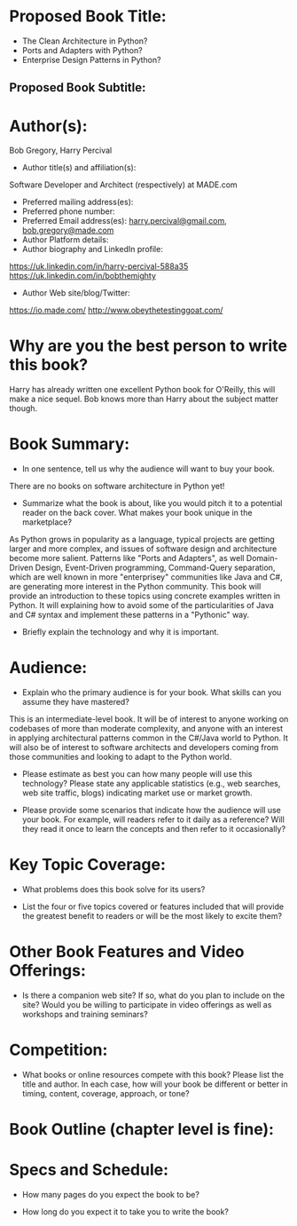 # Proposed Book Title:

* The Clean Architecture in Python?
* Ports and Adapters with Python?
* Enterprise Design Patterns in Python?

## Proposed Book Subtitle: 



# Author(s): 

Bob Gregory, Harry Percival

* Author title(s) and affiliation(s):

Software Developer and Architect (respectively) at MADE.com

* Preferred mailing address(es): 
* Preferred phone number: 
* Preferred Email address(es):  harry.percival@gmail.com, bob.gregory@made.com
* Author Platform details:
* Author biography and LinkedIn profile: 

https://uk.linkedin.com/in/harry-percival-588a35
https://uk.linkedin.com/in/bobthemighty

* Author Web site/blog/Twitter: 

https://io.made.com/
http://www.obeythetestinggoat.com/


# Why are you the best person to write this book?

Harry has already written one excellent Python book for O'Reilly,  this will make a nice sequel.
Bob knows more than Harry about the subject matter though.


# Book Summary:

* In one sentence, tell us why the audience will want to buy your book.

There are no books on software architecture in Python yet!


* Summarize what the book is about, like you would pitch it to a potential reader on the back cover.  What makes your book unique in the marketplace?

As Python grows in popularity as a language, typical projects are getting larger and more complex, and issues of software design and architecture become more salient.  Patterns like "Ports and Adapters", as well Domain-Driven Design, Event-Driven programming, Command-Query separation, which are well known in more "enterprisey" communities like Java and C#, are generating more interest in the Python community.  This book will provide an introduction to these topics using concrete examples written in Python. It will explaining how to avoid some of the particularities of Java and C# syntax and implement these patterns in a "Pythonic" way.


* Briefly explain the technology and why it is important.


# Audience:

* Explain who the primary audience is for your book. What skills can you assume they have mastered?

This is an intermediate-level book.  It will be of interest to anyone working on codebases of more than moderate complexity, and anyone with an interest in applying architectural patterns common in the C#/Java world to Python.  It will also be of interest to software architects and developers coming from those communities and looking to adapt to the Python world.

* Please estimate as best you can how many people will use this technology? Please state any applicable statistics (e.g., web searches, web site traffic, blogs) indicating market use or market growth.


* Please provide some scenarios that indicate how the audience will use your book. For example, will readers refer to it daily as a reference? Will they read it once to learn the concepts and then refer to it occasionally?


# Key Topic Coverage:

* What problems does this book solve for its users?

* List the four or five topics covered or features included that will provide the greatest benefit to readers or will be the most likely to excite them? 


# Other Book Features and Video Offerings:

* Is there a companion web site? If so, what do you plan to include on the site? Would you be willing to participate in video offerings as well as workshops and training seminars?


# Competition:

* What books or online resources compete with this book? Please list the title and author. In each case, how will your book be different or better in timing, content, coverage, approach, or tone?



# Book Outline (chapter level is fine):


# Specs and Schedule:

* How many pages do you expect the book to be?

* How long do you expect it to take you to write the book?

